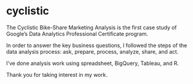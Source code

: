 # cyclistic
The Cyclistic Bike-Share Marketing Analysis is the first case study of Google’s Data Analytics Professional Certificate program. 

In order to answer the key business questions, I followed the steps of the data analysis process: ask, prepare, process, analyze, share, and act.

I've done analysis work using spreadsheet, BigQuery, Tableau, and R.

Thank you for taking interest in my work. 
